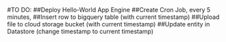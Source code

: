 #TO DO:
##Deploy Hello-World App Engine
##Create Cron Job, every 5 minutes,
##Insert row to bigquery table (with current timestamp)
##Upload file to cloud storage bucket (with current timestamp)
##Update entity in Datastore (change timestamp to current timestamp)
